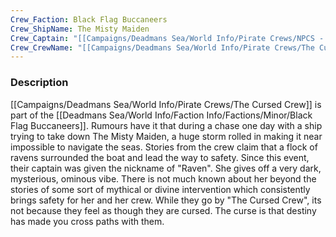 ```yaml
---
Crew_Faction: Black Flag Buccaneers
Crew_ShipName: The Misty Maiden
Crew_Captain: "[[Campaigns/Deadmans Sea/World Info/Pirate Crews/NPCS - TEMP FOLDER/Raven|Raven]]"
Crew_CrewName: "[[Campaigns/Deadmans Sea/World Info/Pirate Crews/The Cursed Crew]]"
---
```

### Description
[[Campaigns/Deadmans Sea/World Info/Pirate Crews/The Cursed Crew]] is part of the [[Deadmans Sea/World Info/Faction Info/Factions/Minor/Black Flag Buccaneers]]. Rumours have it that during a chase one day with a ship trying to take down The Misty Maiden, a huge storm rolled in making it near impossible to navigate the seas. Stories from the crew claim that a flock of ravens surrounded the boat and lead the way to safety. Since this event, their captain was given the nickname of "Raven". She gives off a very dark, mysterious, ominous vibe. There is not much known about her beyond the stories of some sort of mythical or divine intervention which consistently brings safety for her and her crew. While they go by "The Cursed Crew", its not because they feel as though they are cursed. The curse is that destiny has made you cross paths with them.

